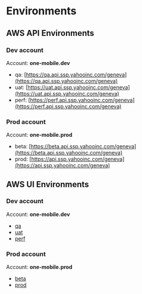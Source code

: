 # Environments

## AWS API Environments

### Dev account

Account: __one-mobile.dev__

* qa: [https://qa.api.ssp.yahooinc.com/geneva](https://qa.api.ssp.yahooinc.com/geneva)
* uat: [https://uat.api.ssp.yahooinc.com/geneva](https://uat.api.ssp.yahooinc.com/geneva)
* perf: [https://perf.api.ssp.yahooinc.com/geneva](https://perf.api.ssp.yahooinc.com/geneva)

### Prod account

Account: __one-mobile.prod__

* beta: [https://beta.api.ssp.yahooinc.com/geneva](https://beta.api.ssp.yahooinc.com/geneva)
* prod: [https://api.ssp.yahooinc.com/geneva](https://api.ssp.yahooinc.com/geneva)

## AWS UI Environments

### Dev account

Account: __one-mobile.dev__

* [qa](http://yo/ssp-qa)
* [uat](http://yo/ssp-uat)
* [perf](http://yo/ssp-perf)

### Prod account

Account: __one-mobile.prod__

* [beta](http://yo/ssp-beta)
* [prod](http://yo/ssp-prod)
